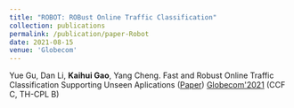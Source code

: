 ```yaml
---
title: "ROBOT: ROBust Online Traffic Classification"
collection: publications
permalink: /publication/paper-Robot
date: 2021-08-15
venue: 'Globecom'
---
```

Yue Gu, Dan Li, **Kaihui Gao**, Yang Cheng. Fast and Robust Online Traffic Classification Supporting Unseen Aplications ([Paper](https://cloud.tsinghua.edu.cn/f/c60de4e2f3ad40f2aa4d/))
[Globecom'2021](https://globecom2021.ieee-globecom.org/) (CCF C, TH-CPL B)
